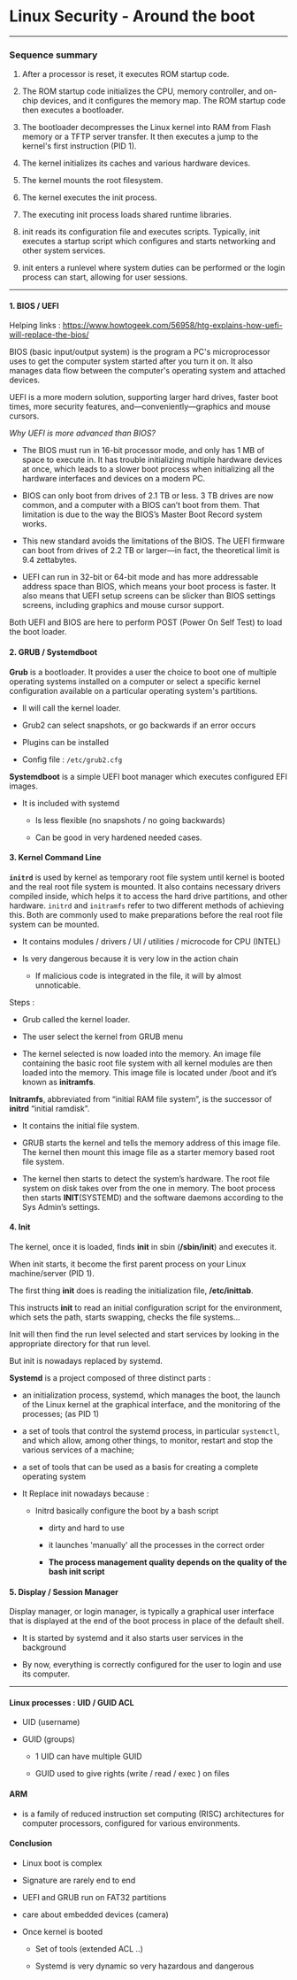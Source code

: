 # Linux Security - Around the boot

---

### Sequence summary

1. After a processor is reset, it executes ROM startup code.

2. The ROM startup code initializes the CPU, memory 
   controller, and on-chip devices, and it configures the memory map. The 
   ROM startup code then executes a bootloader.

3. The bootloader decompresses the Linux kernel into RAM
    from Flash memory or a TFTP server transfer. It then executes a jump to
    the kernel's first instruction (PID 1). 

4. The kernel initializes its caches and various hardware devices.

5. The kernel mounts the root filesystem.

6. The kernel executes the init process.

7. The executing init process loads shared runtime libraries.

8. init reads its configuration file and executes scripts. Typically, init executes a startup script which configures and starts networking and other system services.

9. init enters a runlevel where system duties can be performed or the login process can start, allowing for user sessions.

---

#### 1. BIOS / UEFI

Helping links : https://www.howtogeek.com/56958/htg-explains-how-uefi-will-replace-the-bios/

BIOS (basic input/output system) is the program a PC's microprocessor uses to get the computer system started after you turn it on. It also manages data flow between the computer's operating system and attached devices.

UEFI is a more modern solution, supporting larger hard drives, faster boot times, more security features, and—conveniently—graphics and mouse cursors.

*Why UEFI is more advanced than BIOS?*

- The BIOS must run in 16-bit processor mode, and only has 1 MB of space 
  to execute in. It has trouble initializing multiple hardware devices at 
  once, which leads to a slower boot process when initializing all the 
  hardware interfaces and devices on a modern PC.

- BIOS can only boot from drives of 2.1 TB or less. 3 TB drives are now 
  common, and a computer with a BIOS can’t boot from them. That limitation
   is due to the way the BIOS’s Master Boot Record system works.

- This new standard avoids the limitations of the BIOS. The UEFI firmware 
  can boot from drives of 2.2 TB or larger—in fact, the theoretical limit 
  is 9.4 zettabytes.

- UEFI can run in 32-bit or 64-bit mode and has more addressable address 
  space than BIOS, which means your boot process is faster. It also means 
  that UEFI setup screens can be slicker than BIOS settings screens, 
  including graphics and mouse cursor support.

Both UEFI and BIOS are here to perform POST (Power On Self Test) to load the boot loader.

#### 2.  GRUB / Systemdboot

**Grub** is a bootloader. It provides a user the choice to boot one of multiple operating systems installed on a computer or select a specific kernel configuration available on a particular operating system's partitions. 

- Il will call the kernel loader.

- Grub2 can select snapshots, or go backwards if an error occurs

- Plugins can be installed

- Config file : `/etc/grub2.cfg`

**Systemdboot** is a simple UEFI boot manager which executes configured EFI images. 

- It is included with systemd
  
  - Is less flexible (no snapshots / no going backwards)
  
  - Can be good in very hardened needed cases.

#### 3. Kernel Command Line

**`initrd`** is used by kernel as temporary root file system until kernel is booted 
and the real root file system is mounted. It also contains necessary 
drivers compiled inside, which helps it to access the hard drive 
partitions, and other hardware. `initrd` and `initramfs` refer to two different methods of achieving this. Both are commonly used to make preparations before the real root file system can be mounted.

- It contains modules / drivers / UI / utilities / microcode for CPU (INTEL)

- Is very dangerous because it is very low in the action chain
  
  - If malicious code is integrated in the file, it will by almost unnoticable.

Steps :

- Grub called the kernel loader.

- The user select the kernel from GRUB menu

- The kernel selected is now loaded into the memory. An image file containing the basic root file system with all kernel modules are then loaded into the memory. This image file is located under /boot and it’s known as **initramfs**.

**Initramfs**, abbreviated from “initial RAM file system”, is the successor of **initrd** “initial ramdisk”.

- It contains the initial file system. 

- GRUB starts the kernel and tells the memory address of this image 
  file. The kernel then mount this image file as a starter memory based 
  root file system.

- The kernel then starts to detect the system’s hardware. The root file system on disk takes over from the one in memory. The boot process then starts **INIT**(SYSTEMD) and the software daemons according to the Sys Admin’s settings. 

#### 4.  Init

The kernel, once it is loaded, finds **init** in sbin (**/sbin/init**) and executes it.

When init starts, it become the first parent process on your Linux machine/server (PID 1).

The first thing **init** does is reading the initialization file, **/etc/inittab**. 

This instructs **init** to read an initial configuration script for the environment, which sets the path, starts swapping, checks the file systems...

Init will then find the run level selected and start services by looking in the appropriate directory for that run level.

But init is nowadays replaced by systemd.

**Systemd** is a project composed of three distinct parts :

- an initialization process, systemd, which manages the boot, the launch of the Linux kernel at the graphical interface, and the monitoring of the processes; (as PID 1)

- a set of tools that control the systemd process, in particular `systemctl`, and which allow, among other things, to monitor, restart and stop the various services of a machine;

- a set of tools that can be used as a basis for creating a complete operating system

- It Replace init nowadays because :
  
  - Initrd basically configure the boot by a bash script
    
    - dirty and hard to use
    
    - it launches 'manually' all the processes in the correct order
    
    - **The process management quality depends on the quality of the bash init script**

#### 5.  Display / Session Manager

Display manager, or login manager, is typically a graphical user interface that is displayed at the end of the boot process in place of the default shell.

- It is started by systemd and it also starts user services in the background

- By now, everything is correctly configured for the user to login and use its computer.

---

#### Linux processes : UID / GUID ACL

- UID (username)

- GUID (groups)
  
  - 1 UID can have multiple GUID
  
  - GUID used to give rights (write / read / exec ) on files

#### ARM

- is a family of reduced instruction set computing (RISC) architectures for computer processors, configured for various environments.

#### Conclusion

- Linux boot is complex

- Signature are rarely end to end

- UEFI and GRUB run on FAT32 partitions

- care about embedded devices (camera)

- Once kernel is booted
  
  - Set of tools (extended ACL ..)
  
  - Systemd is very dynamic so very hazardous and dangerous
